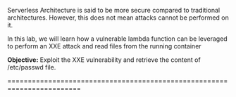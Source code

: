 Serverless Architecture is said to be more secure compared to traditional architectures. However, this does not mean attacks cannot be performed on it. 

In this lab, we will learn how a vulnerable lambda function can be leveraged to perform an XXE attack and read files from the running container  

**Objective:** Exploit the XXE vulnerability and retrieve the content of /etc/passwd file.

========================================================================

